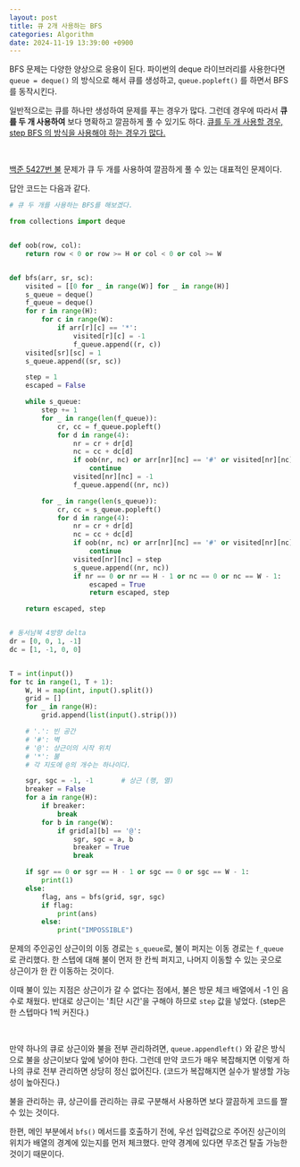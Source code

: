 ```yaml
---
layout: post
title: 큐 2개 사용하는 BFS
categories: Algorithm
date: 2024-11-19 13:39:00 +0900
---
```

BFS 문제는 다양한 양상으로 응용이 된다. 파이썬의 deque 라이브러리를 사용한다면 ```queue = deque()``` 의 방식으로 해서 큐를 생성하고, ```queue.popleft()``` 를 하면서 BFS를 동작시킨다.

일반적으로는 큐를 하나만 생성하여 문제를 푸는 경우가 많다. 그런데 경우에 따라서 <b>큐를 두 개 사용하여</b> 보다 명확하고 깔끔하게 풀 수 있기도 하다. <u>큐를 두 개 사용할 경우, step BFS 의 방식을 사용해야 하는 경우가 많다.</u>

<br>

<a href="https://www.acmicpc.net/problem/5427" target="_blank">백준 5427번 불</a> 문제가 큐 두 개를 사용하여 깔끔하게 풀 수 있는 대표적인 문제이다.

답안 코드는 다음과 같다.

```python
# 큐 두 개를 사용하는 BFS를 해보겠다.

from collections import deque


def oob(row, col):
    return row < 0 or row >= H or col < 0 or col >= W


def bfs(arr, sr, sc):
    visited = [[0 for _ in range(W)] for _ in range(H)]
    s_queue = deque()
    f_queue = deque()
    for r in range(H):
        for c in range(W):
            if arr[r][c] == '*':
                visited[r][c] = -1
                f_queue.append((r, c))
    visited[sr][sc] = 1
    s_queue.append((sr, sc))

    step = 1
    escaped = False

    while s_queue:
        step += 1
        for _ in range(len(f_queue)):
            cr, cc = f_queue.popleft()
            for d in range(4):
                nr = cr + dr[d]
                nc = cc + dc[d]
                if oob(nr, nc) or arr[nr][nc] == '#' or visited[nr][nc] < 0:   # 불의 경우 불이 지나간 자리는 재방문 불가능하게 한다. 상근이가 지나간 자리는 방문 가능. (덮어씌우기)
                    continue
                visited[nr][nc] = -1
                f_queue.append((nr, nc))

        for _ in range(len(s_queue)):
            cr, cc = s_queue.popleft()
            for d in range(4):
                nr = cr + dr[d]
                nc = cc + dc[d]
                if oob(nr, nc) or arr[nr][nc] == '#' or visited[nr][nc] != 0:
                    continue
                visited[nr][nc] = step
                s_queue.append((nr, nc))
                if nr == 0 or nr == H - 1 or nc == 0 or nc == W - 1:
                    escaped = True
                    return escaped, step

    return escaped, step


# 동서남북 4방향 delta
dr = [0, 0, 1, -1]
dc = [1, -1, 0, 0]


T = int(input())
for tc in range(1, T + 1):
    W, H = map(int, input().split())
    grid = []
    for _ in range(H):
        grid.append(list(input().strip()))

    # '.': 빈 공간
    # '#': 벽
    # '@': 상근이의 시작 위치
    # '*': 불
    # 각 지도에 @의 개수는 하나이다.

    sgr, sgc = -1, -1       # 상근 (행, 열)
    breaker = False
    for a in range(H):
        if breaker:
            break
        for b in range(W):
            if grid[a][b] == '@':
                sgr, sgc = a, b
                breaker = True
                break

    if sgr == 0 or sgr == H - 1 or sgc == 0 or sgc == W - 1:
        print(1)
    else:
        flag, ans = bfs(grid, sgr, sgc)
        if flag:
            print(ans)
        else:
            print("IMPOSSIBLE")
```

문제의 주인공인 상근이의 이동 경로는 ```s_queue```로, 불이 퍼지는 이동 경로는 ```f_queue``` 로 관리했다. 한 스텝에 대해 불이 먼저 한 칸씩 퍼지고, 나머지 이동할 수 있는 곳으로 상근이가 한 칸 이동하는 것이다.

이때 불이 있는 지점은 상근이가 갈 수 없다는 점에서, 불은 방문 체크 배열에서 -1 인 음수로 채웠다. 반대로 상근이는 '최단 시간'을 구해야 하므로 ```step``` 값을 넣었다. (step은 한 스텝마다 1씩 커진다.)

<br>

만약 하나의 큐로 상근이와 불을 전부 관리하려면, ```queue.appendleft()``` 와 같은 방식으로 불을 상근이보다 앞에 넣어야 한다. 그런데 만약 코드가 매우 복잡해지면 이렇게 하나의 큐로 전부 관리하면 상당히 정신 없어진다. (코드가 복잡해지면 실수가 발생할 가능성이 높아진다.) 

불을 관리하는 큐, 상근이를 관리하는 큐로 구분해서 사용하면 보다 깔끔하게 코드를 짤 수 있는 것이다.

한편, 메인 부분에서 ```bfs()``` 메서드를 호출하기 전에, 우선 입력값으로 주어진 상근이의 위치가 배열의 경계에 있는지를 먼저 체크했다. 만약 경계에 있다면 무조건 탈출 가능한 것이기 때문이다.
